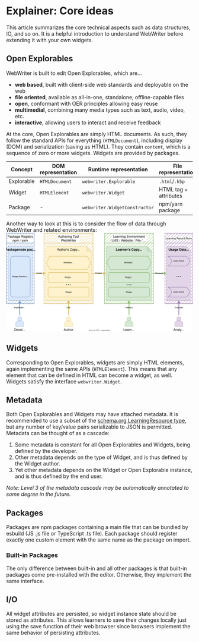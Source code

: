 # Explainer: Core ideas
This article summarizes the core technical aspects such as data structures, IO, and so on. It is a helpful introduction to understand WebWriter before extending it with your own widgets.

## Open Explorables
WebWriter is built to edit Open Explorables, which are...
- **web based**, built with client-side web standards and deployable on the web
- **file oriented**, available as all-in-one, standalone, offline-capable files
- **open**, conformant with OER principles allowing easy reuse
- **multimedial**, combining many media types such as text, audio, video, etc.
- **interactive**, allowing users to interact and receive feedback

At the core, Open Explorables are simply HTML documents. As such, they follow the standard APIs for everything (`HTMLDocument`), including display (DOM) and serialization (saving as HTML). They contain `content`, which is a sequence of zero or more widgets. Widgets are provided by packages.

| Concept         | DOM representation | Runtime representation              | File representation   |
|-----------------|--------------------|-------------------------------------|-----------------------|
| Explorable | `HTMLDocument`     | `webwriter.Explorable`                | `.html`/`.h5p`        |
| Widget          | `HTMLElement`      | `webwriter.Widget`                   | HTML tag + attributes |
| Package         | -                  | `webwriter.WidgetConstructor` | npm/yarn package      |

Another way to look at this is to consider the flow of data through WebWriter and related environments:
![WebWriter Data Flow Diagram](static/webwriter-data-architecture.drawio.svg)

## Widgets
Corresponding to Open Explorables, widgets are simply HTML elements, again implementing the same APIs (`HTMLElement`). This means that any element that can be defined in HTML can become a widget, as well. Widgets satisfy the interface `webwriter.Widget`.

## Metadata
Both Open Explorables and Widgets may have attached metadata. It is recommended to use a subset of the [schema.org LearningResource type](https://schema.org/LearningResource), but any number of key/value pairs serializable to JSON is permitted. Metadata can be thought of as a cascade:
1. Some metadata is constant for all Open Explorables and Widgets, being defined by the developer.
2. Other metadata depends on the type of Widget, and is thus defined by the Widget author.
3. Yet other metadata depends on the Widget or Open Explorable instance, and is thus defined by the end user.

*Note: Level 3 of the metadata cascade may be automatically annotated to some degree in the future.* 

## Packages
Packages are npm packages containing a main file that can be bundled by esbuild (JS .js file or TypeScript .ts file). Each package should register exactly one custom element with the same name as the package on import.

### Built-in Packages
The only difference between built-in and all other packages is that built-in packages come pre-installed with the editor. Otherwise, they implement the same interface. 

## I/O
All widget attributes are persisted, so widget instance state should be stored as attributes. This allows learners to save their changes locally just using the save function of their web browser since browsers implement the same behavior of persisting attributes.